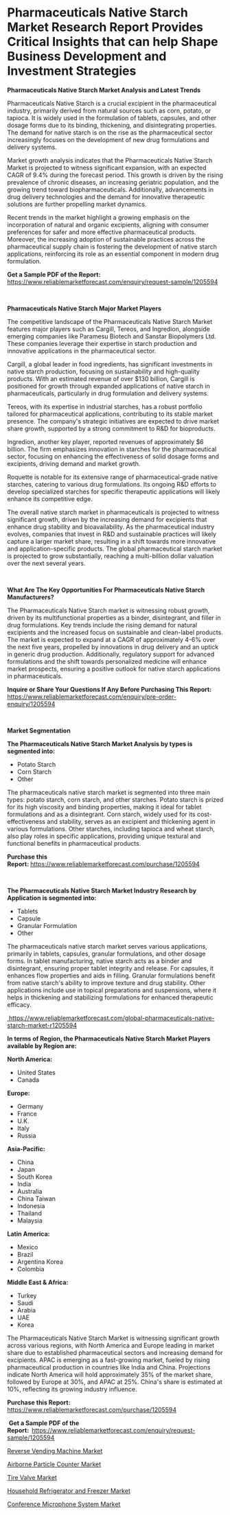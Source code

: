 <p><h1>Pharmaceuticals Native Starch Market Research Report Provides Critical Insights that can help Shape Business Development and Investment Strategies</h1></p><p><strong>Pharmaceuticals Native Starch Market Analysis and Latest Trends</strong></p>
<p><p>Pharmaceuticals Native Starch is a crucial excipient in the pharmaceutical industry, primarily derived from natural sources such as corn, potato, or tapioca. It is widely used in the formulation of tablets, capsules, and other dosage forms due to its binding, thickening, and disintegrating properties. The demand for native starch is on the rise as the pharmaceutical sector increasingly focuses on the development of new drug formulations and delivery systems.</p><p>Market growth analysis indicates that the Pharmaceuticals Native Starch Market is projected to witness significant expansion, with an expected CAGR of 9.4% during the forecast period. This growth is driven by the rising prevalence of chronic diseases, an increasing geriatric population, and the growing trend toward biopharmaceuticals. Additionally, advancements in drug delivery technologies and the demand for innovative therapeutic solutions are further propelling market dynamics.</p><p>Recent trends in the market highlight a growing emphasis on the incorporation of natural and organic excipients, aligning with consumer preferences for safer and more effective pharmaceutical products. Moreover, the increasing adoption of sustainable practices across the pharmaceutical supply chain is fostering the development of native starch applications, reinforcing its role as an essential component in modern drug formulation.</p></p>
<p><strong>Get a Sample PDF of the Report:&nbsp;</strong> <a href="https://www.reliablemarketforecast.com/enquiry/request-sample/1205594?utm_campaign=2516&utm_medium=2&utm_source=Github&utm_content=ia&utm_term=26032025&utm_id=pharmaceuticals-native-starch">https://www.reliablemarketforecast.com/enquiry/request-sample/1205594</a></p>
<p>&nbsp;</p>
<p><strong>Pharmaceuticals Native Starch Major Market Players</strong></p>
<p><p>The competitive landscape of the Pharmaceuticals Native Starch Market features major players such as Cargill, Tereos, and Ingredion, alongside emerging companies like Paramesu Biotech and Sanstar Biopolymers Ltd. These companies leverage their expertise in starch production and innovative applications in the pharmaceutical sector.</p><p>Cargill, a global leader in food ingredients, has significant investments in native starch production, focusing on sustainability and high-quality products. With an estimated revenue of over $130 billion, Cargill is positioned for growth through expanded applications of native starch in pharmaceuticals, particularly in drug formulation and delivery systems.</p><p>Tereos, with its expertise in industrial starches, has a robust portfolio tailored for pharmaceutical applications, contributing to its stable market presence. The company's strategic initiatives are expected to drive market share growth, supported by a strong commitment to R&D for bioproducts.</p><p>Ingredion, another key player, reported revenues of approximately $6 billion. The firm emphasizes innovation in starches for the pharmaceutical sector, focusing on enhancing the effectiveness of solid dosage forms and excipients, driving demand and market growth.</p><p>Roquette is notable for its extensive range of pharmaceutical-grade native starches, catering to various drug formulations. Its ongoing R&D efforts to develop specialized starches for specific therapeutic applications will likely enhance its competitive edge.</p><p>The overall native starch market in pharmaceuticals is projected to witness significant growth, driven by the increasing demand for excipients that enhance drug stability and bioavailability. As the pharmaceutical industry evolves, companies that invest in R&D and sustainable practices will likely capture a larger market share, resulting in a shift towards more innovative and application-specific products. The global pharmaceutical starch market is projected to grow substantially, reaching a multi-billion dollar valuation over the next several years.</p></p>
<p>&nbsp;</p>
<p><strong>What Are The Key Opportunities For Pharmaceuticals Native Starch Manufacturers?</strong></p>
<p><p>The Pharmaceuticals Native Starch market is witnessing robust growth, driven by its multifunctional properties as a binder, disintegrant, and filler in drug formulations. Key trends include the rising demand for natural excipients and the increased focus on sustainable and clean-label products. The market is expected to expand at a CAGR of approximately 4-6% over the next five years, propelled by innovations in drug delivery and an uptick in generic drug production. Additionally, regulatory support for advanced formulations and the shift towards personalized medicine will enhance market prospects, ensuring a positive outlook for native starch applications in pharmaceuticals.</p></p>
<p><strong>Inquire or Share Your Questions If Any Before Purchasing This Report:</strong> <a href="https://www.reliablemarketforecast.com/enquiry/pre-order-enquiry/1205594?utm_campaign=2516&utm_medium=2&utm_source=Github&utm_content=ia&utm_term=26032025&utm_id=pharmaceuticals-native-starch">https://www.reliablemarketforecast.com/enquiry/pre-order-enquiry/1205594</a></p>
<p>&nbsp;</p>
<p><strong>Market Segmentation</strong></p>
<p><strong>The Pharmaceuticals Native Starch Market Analysis by types is segmented into:</strong></p>
<p><ul><li>Potato Starch</li><li>Corn Starch</li><li>Other</li></ul></p>
<p><p>The pharmaceuticals native starch market is segmented into three main types: potato starch, corn starch, and other starches. Potato starch is prized for its high viscosity and binding properties, making it ideal for tablet formulations and as a disintegrant. Corn starch, widely used for its cost-effectiveness and stability, serves as an excipient and thickening agent in various formulations. Other starches, including tapioca and wheat starch, also play roles in specific applications, providing unique textural and functional benefits in pharmaceutical products.</p></p>
<p><strong>Purchase this Report:&nbsp;</strong><a href="https://www.reliablemarketforecast.com/purchase/1205594?utm_campaign=2516&utm_medium=2&utm_source=Github&utm_content=ia&utm_term=26032025&utm_id=pharmaceuticals-native-starch">https://www.reliablemarketforecast.com/purchase/1205594</a></p>
<p>&nbsp;</p>
<p><strong>The Pharmaceuticals Native Starch Market Industry Research by Application is segmented into:</strong></p>
<p><ul><li>Tablets</li><li>Capsule</li><li>Granular Formulation</li><li>Other</li></ul></p>
<p><p>The pharmaceuticals native starch market serves various applications, primarily in tablets, capsules, granular formulations, and other dosage forms. In tablet manufacturing, native starch acts as a binder and disintegrant, ensuring proper tablet integrity and release. For capsules, it enhances flow properties and aids in filling. Granular formulations benefit from native starch's ability to improve texture and drug stability. Other applications include use in topical preparations and suspensions, where it helps in thickening and stabilizing formulations for enhanced therapeutic efficacy.</p></p>
<p><a href="https://www.reliablemarketforecast.com/global-pharmaceuticals-native-starch-market-r1205594?utm_campaign=2516&utm_medium=2&utm_source=Github&utm_content=ia&utm_term=26032025&utm_id=pharmaceuticals-native-starch">&nbsp;https://www.reliablemarketforecast.com/global-pharmaceuticals-native-starch-market-r1205594</a></p>
<p><strong>In terms of Region, the Pharmaceuticals Native Starch Market Players available by Region are:</strong></p>
<p>
    <p> <strong> North America: </strong>
        <ul>
            <li>United States</li>
            <li>Canada</li>
        </ul>
        </p> 
    <p> <strong> Europe: </strong>
        <ul>
            <li>Germany</li>
            <li>France</li>
            <li>U.K.</li>
            <li>Italy</li>
            <li>Russia</li>
        </ul>
        </p> 
    <p> <strong> Asia-Pacific: </strong>
        <ul>
            <li>China</li>
            <li>Japan</li>
            <li>South Korea</li>
            <li>India</li>
            <li>Australia</li>
            <li>China Taiwan</li>
            <li>Indonesia</li>
            <li>Thailand</li>
            <li>Malaysia</li>
        </ul>
        </p> 
    <p> <strong> Latin America: </strong>
        <ul>
            <li>Mexico</li>
            <li>Brazil</li>
            <li>Argentina Korea</li>
            <li>Colombia</li>
        </ul>
        </p> 
    <p> <strong> Middle East & Africa: </strong>
        <ul>
            <li>Turkey</li>
            <li>Saudi</li>
            <li>Arabia</li>
            <li>UAE</li>
            <li>Korea</li>
        </ul>
    </p>
    </p>
<p><p>The Pharmaceuticals Native Starch Market is witnessing significant growth across various regions, with North America and Europe leading in market share due to established pharmaceutical sectors and increasing demand for excipients. APAC is emerging as a fast-growing market, fueled by rising pharmaceutical production in countries like India and China. Projections indicate North America will hold approximately 35% of the market share, followed by Europe at 30%, and APAC at 25%. China's share is estimated at 10%, reflecting its growing industry influence.</p></p>
<p><strong>Purchase this Report: </strong><a href="https://www.reliablemarketforecast.com/purchase/1205594?utm_campaign=2516&utm_medium=2&utm_source=Github&utm_content=ia&utm_term=26032025&utm_id=pharmaceuticals-native-starch">https://www.reliablemarketforecast.com/purchase/1205594</a></p>
<p>&nbsp;<strong>Get a Sample PDF of the Report:&nbsp;&nbsp;</strong><a href="https://www.reliablemarketforecast.com/enquiry/request-sample/1205594?utm_campaign=2516&utm_medium=2&utm_source=Github&utm_content=ia&utm_term=26032025&utm_id=pharmaceuticals-native-starch">https://www.reliablemarketforecast.com/enquiry/request-sample/1205594</a></p>
<p><strong></strong></p>
<p><p><a href="https://www.linkedin.com/pulse/reverse-vending-machine-market-growth-forecast-size-projected-eqfge?utm_campaign=2516&utm_medium=2&utm_source=Github&utm_content=ia&utm_term=26032025&utm_id=pharmaceuticals-native-starch">Reverse Vending Machine Market</a></p><p><a href="https://www.linkedin.com/pulse/airborne-particle-counter-market-size-trends-opportunities-challenges-wzzbe?utm_campaign=2516&utm_medium=2&utm_source=Github&utm_content=ia&utm_term=26032025&utm_id=pharmaceuticals-native-starch">Airborne Particle Counter Market</a></p><p><a href="https://www.linkedin.com/pulse/comprehensive-breakdown-tire-valve-markets-125-cagr-cjzce?utm_campaign=2516&utm_medium=2&utm_source=Github&utm_content=ia&utm_term=26032025&utm_id=pharmaceuticals-native-starch">Tire Valve Market</a></p><p><a href="https://github.com/ernierintzfu/Market-Research-Report-List-1/blob/main/household-refrigerator-and-freezer-market.md?utm_campaign=2516&utm_medium=2&utm_source=Github&utm_content=ia&utm_term=26032025&utm_id=pharmaceuticals-native-starch">Household Refrigerator and Freezer Market</a></p><p><a href="https://github.com/smarzkathyb6/Market-Research-Report-List-1/blob/main/conference-microphone-system-market.md?utm_campaign=2516&utm_medium=2&utm_source=Github&utm_content=ia&utm_term=26032025&utm_id=pharmaceuticals-native-starch">Conference Microphone System Market</a></p></p>